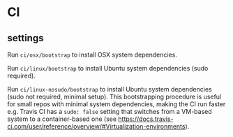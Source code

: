 # CI

## settings

Run `ci/osx/bootstrap` to install OSX system dependencies.

Run `ci/linux/bootstrap` to install Ubuntu system dependencies (sudo required).

Run `ci/linux-nosudo/bootstrap` to install Ubuntu system dependencies (sudo not required, minimal setup).
This bootstrapping procedure is useful for small repos with minimal system dependencies, making the CI run faster
e.g. Travis CI has a `sudo: false` setting that switches from a VM-based system to a container-based one
(see https://docs.travis-ci.com/user/reference/overview/#Virtualization-environments).
